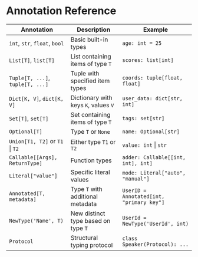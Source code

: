 # Annotation Reference

| Annotation                       | Description                          | Example                                  |
| -------------------------------- | ------------------------------------ | ---------------------------------------- |
| `int`, `str`, `float`, `bool`    | Basic built-in types                 | `age: int = 25`                          |
| `List[T]`, `list[T]`             | List containing items of type `T`    | `scores: list[int]`                      |
| `Tuple[T, ...]`, `tuple[T, ...]` | Tuple with specified item types      | `coords: tuple[float, float]`            |
| `Dict[K, V]`, `dict[K, V]`       | Dictionary with keys `K`, values `V` | `user_data: dict[str, int]`              |
| `Set[T]`, `set[T]`               | Set containing items of type `T`     | `tags: set[str]`                         |
| `Optional[T]`                    | Type `T` or `None`                   | `name: Optional[str]`                    |
| `Union[T1, T2]` or `T1` \| `T2`  | Either type `T1` or `T2`             | `value: int` \| `str`                    |
| `Callable[[Args], ReturnType]`   | Function types                       | `adder: Callable[[int, int], int]`       |
| `Literal["value"]`               | Specific literal values              | `mode: Literal["auto", "manual"]`        |
| `Annotated[T, metadata]`         | Type `T` with additional metadata    | `UserID = Annotated[int, "primary key"]` |
| `NewType('Name', T)`             | New distinct type based on type `T`  | `UserId = NewType('UserId', int)`        |
| `Protocol`                       | Structural typing protocol           | `class Speaker(Protocol): ...`           |
